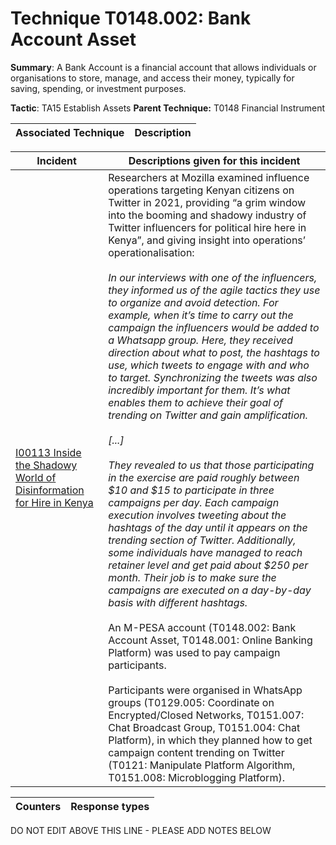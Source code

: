 # Technique T0148.002: Bank Account Asset

**Summary**: A Bank Account is a financial account that allows individuals or organisations to store, manage, and access their money, typically for saving, spending, or investment purposes.

**Tactic**: TA15 Establish Assets            **Parent Technique:** T0148 Financial Instrument


| Associated Technique | Description |
| --------- | ------------------------- |



| Incident | Descriptions given for this incident |
| -------- | -------------------- |
| [I00113 Inside the Shadowy World of Disinformation for Hire in Kenya](../../generated_pages/incidents/I00113.md) | Researchers at Mozilla examined influence operations targeting Kenyan citizens on Twitter in 2021, providing “a grim window into the booming and shadowy industry of Twitter influencers for political hire here in Kenya”, and giving insight into operations’ operationalisation:<br><br><i>In our interviews with one of the influencers, they informed us of the agile tactics they use to organize and avoid detection. For example, when it’s time to carry out the campaign the influencers would be added to a Whatsapp group. Here, they received direction about what to post, the hashtags to use, which tweets to engage with and who to target. Synchronizing the tweets was also incredibly important for them. It’s what enables them to achieve their goal of trending on Twitter and gain amplification.<br><br>[...]<br><br>They revealed to us that those participating in the exercise are paid roughly between $10 and $15 to participate in three campaigns per day. Each campaign execution involves tweeting about the hashtags of the day until it appears on the trending section of Twitter. Additionally, some individuals have managed to reach retainer level and get paid about $250 per month. Their job is to make sure the campaigns are executed on a day-by-day basis with different hashtags.</i><br><br>An M-PESA account (T0148.002: Bank Account Asset, T0148.001: Online Banking Platform) was used to pay campaign participants.<br><br>Participants were organised in WhatsApp groups (T0129.005: Coordinate on Encrypted/Closed Networks, T0151.007: Chat Broadcast Group, T0151.004: Chat Platform), in which they planned how to get campaign content trending on Twitter (T0121: Manipulate Platform Algorithm, T0151.008: Microblogging Platform). |



| Counters | Response types |
| -------- | -------------- |


DO NOT EDIT ABOVE THIS LINE - PLEASE ADD NOTES BELOW